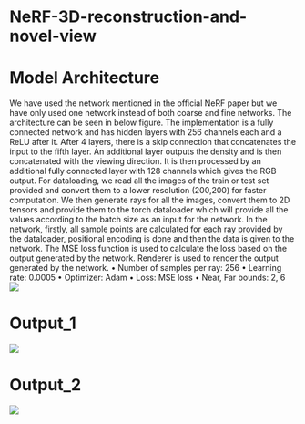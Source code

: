 # NeRF-3D-reconstruction-and-novel-view
# Model Architecture
We have used the network mentioned in the official NeRF paper but we have only used one network instead of both coarse and fine networks. The architecture can be seen in below figure. The implementation is a fully connected network and has hidden layers with 256 channels each and a ReLU after it. After 4 layers, there is a skip connection that concatenates the input to the fifth layer. An additional layer outputs the density and is then concatenated with the viewing direction. It is then processed by an additional fully connected layer with 128 channels which gives the RGB output. For dataloading, we read all the images of the train or test set provided and convert them to a lower resolution (200,200) for faster computation. We then generate rays for all the images, convert them to 2D tensors and provide them to the torch dataloader which will provide all the values according to the batch size as an input for the network. In the network, firstly, all sample points are calculated for each ray provided by the dataloader, positional encoding is done and then the data is given to the network. The MSE loss function is used to calculate the loss based on the output generated by the network. Renderer is used to render the output generated by the network.
• Number of samples per ray: 256
• Learning rate: 0.0005
• Optimizer: Adam
• Loss: MSE loss
• Near, Far bounds: 2, 6
![](https://github.com/DhirajRouniyar/NeRF-3D-reconstruction-and-novel-view/blob/main/Phase%202/Nerf.gif)

# Output_1
![](https://github.com/DhirajRouniyar/NeRF-3D-reconstruction-and-novel-view/blob/main/Phase%202/Nerf.gif)

# Output_2
![](https://github.com/DhirajRouniyar/NeRF-3D-reconstruction-and-novel-view/blob/main/Phase%202/Nerf_2.gif)
